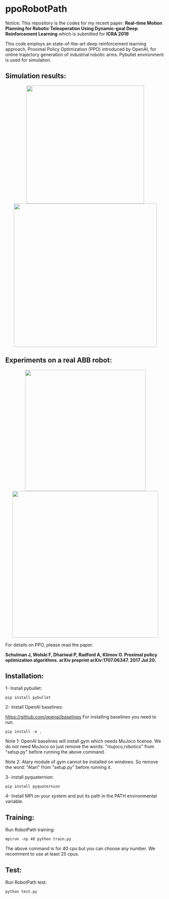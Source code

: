 # ppoRobotPath
Notice:
This repository is the codes for my recent paper: **Real-time Motion Planning for Robotic Teleoperation Using Dynamic-goal Deep Reinforcement Learning** which is submitted for **ICRA 2019**

This code employs an state-of-the-art deep reinforcement learning approach, Proximal Policy Optimization (PPO) introduced by OpenAI, for online trajectory generation of industrial robotic arms. Pybullet environment is used for simulation.

## Simulation results:

<p align="center">
    <img src="https://github.com/kavehkamali/ppoRobotPath/blob/master/train.gif" width="370">
    <img src="https://github.com/kavehkamali/ppoRobotPath/blob/master/test.gif" width="450">
</p>

## Experiments on a real ABB robot:

<p align="center">
    <img src="https://github.com/kavehkamali/ppoRobotPath/blob/master/experiment.jpg" width="380">
    <img src="https://github.com/kavehkamali/ppoRobotPath/blob/master/demo.gif" width="460">
</p>

For details on PPO, please read the paper.

**Schulman J, Wolski F, Dhariwal P, Radford A, Klimov O. Proximal policy optimization algorithms. arXiv preprint arXiv:1707.06347. 2017 Jul 20.**

## Installation:
1- Install pybullet:

```
pip install pybullet
```
2- Install OpenAI baselines:

https://github.com/openai/baselines
For installing baselines you need to run:

```
pip install -e .
```
Note 1: OpenAI baselines will install gym which needs MuJoco license. We do not need MuJoco so just remove the words: "mujoco,robotics" from "setup.py" before running the above command.

Note 2: Atary module of gym cannot be installed on windows. So remove the word: "Atari" from "setup.py" before running it.

3- install pyquaternion:

```
pip install pyquaternion
```
4- Install MPI on your system and put its path in the PATH environmental variable.

## Training:
Run RobotPath training:

```
mpirun -np 40 python train.py
```
The above command is for 40 cpu but you can choose any number. We recomment to use at least 25 cpus.


## Test:
Run RobotPath test:

```
python test.py
```

